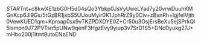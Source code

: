 $START$nt+c8kwXE1zbG0H5d04sQo3Ybkp0JsVyUweLYad7y20vrwDuuhKMGnKcp6Jl9Gs/5tGzBR1jxbS5UUouMyir0K1JphRrZ9y0Civ+zBxnRh+lgjfeIVjth0VewKUED1qm+Kproap0sx9vTKZPDXDYE0Z+Cr50u3OsjErsBeXu5ejSPrkQl5Ismpn9J72PVTsn5pUNw9qenF3HgzEvy9yiup3v7SrD1S5+DNcDyukg27J+mHbo200j1itmt8utoENz$END$